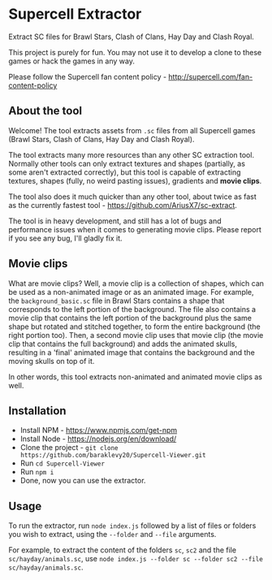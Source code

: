 # Supercell Extractor
Extract SC files for Brawl Stars, Clash of Clans, Hay Day and Clash Royal.

This project is purely for fun. You may not use it to develop a clone to these games or hack the games in any way.

Please follow the Supercell fan content policy - http://supercell.com/fan-content-policy

## About the tool
Welcome! The tool extracts assets from `.sc` files from all Supercell games (Brawl Stars, Clash of Clans, Hay Day and Clash Royal).

The tool extracts many more resources than any other SC extraction tool. Normally other tools can only extract textures and shapes (partially, as some aren't extracted correctly), but this tool is capable of extracting textures, shapes (fully, no weird pasting issues), gradients and **movie clips**.

The tool also does it much quicker than any other tool, about twice as fast as the currently fastest tool - https://github.com/AriusX7/sc-extract.

The tool is in heavy development, and still has a lot of bugs and performance issues when it comes to generating movie clips. Please report if you see any bug, I'll gladly fix it.

## Movie clips
What are movie clips? Well, a movie clip is a collection of shapes, which can be used as a non-animated image or as an animated image. For example, the `background_basic.sc` file in Brawl Stars contains a shape that corresponds to the left portion of the background. The file also contains a movie clip that contains the left portion of the background plus the same shape but rotated and stitched together, to form the entire background (the right portion too). Then, a second movie clip uses that movie clip (the movie clip that contains the full background) and adds the animated skulls, resulting in a 'final' animated image that contains the background and the moving skulls on top of it.

In other words, this tool extracts non-animated and animated movie clips as well.

## Installation
* Install NPM - https://www.npmjs.com/get-npm
* Install Node - https://nodejs.org/en/download/
* Clone the project - `git clone https://github.com/baraklevy20/Supercell-Viewer.git`
* Run `cd Supercell-Viewer`
* Run `npm i`
* Done, now you can use the extractor.

## Usage
To run the extractor, run `node index.js` followed by a list of files or folders you wish to extract, using the `--folder` and `--file` arguments.

For example, to extract the content of the folders `sc`, `sc2` and the file `sc/hayday/animals.sc`, use `node index.js --folder sc --folder sc2 --file sc/hayday/animals.sc`.
